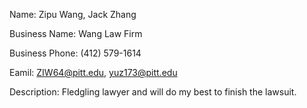Name: Zipu Wang, Jack Zhang

Business Name: Wang Law Firm

Business Phone: (412) 579-1614

Eamil: ZIW64@pitt.edu, yuz173@pitt.edu

Description: Fledgling lawyer and will do my best to finish the lawsuit.
